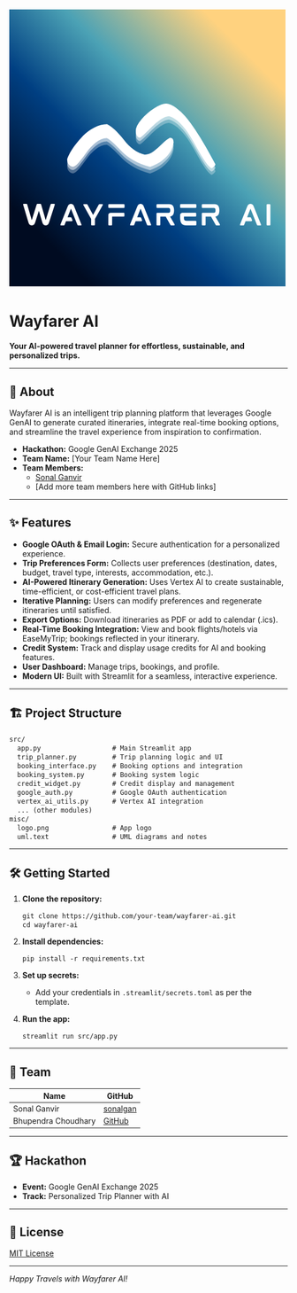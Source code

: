 # ![Wayfarer AI Logo](misc/logo.png)

# Wayfarer AI

**Your AI-powered travel planner for effortless, sustainable, and personalized trips.**

---

## 🚀 About

Wayfarer AI is an intelligent trip planning platform that leverages Google GenAI to generate curated itineraries, integrate real-time booking options, and streamline the travel experience from inspiration to confirmation.

- **Hackathon:** Google GenAI Exchange 2025  
- **Team Name:** [Your Team Name Here]
- **Team Members:**  
  - [Sonal Ganvir](https://github.com/sonalgan)  
  - [Add more team members here with GitHub links]

---

## ✨ Features

- **Google OAuth & Email Login:** Secure authentication for a personalized experience.
- **Trip Preferences Form:** Collects user preferences (destination, dates, budget, travel type, interests, accommodation, etc.).
- **AI-Powered Itinerary Generation:** Uses Vertex AI to create sustainable, time-efficient, or cost-efficient travel plans.
- **Iterative Planning:** Users can modify preferences and regenerate itineraries until satisfied.
- **Export Options:** Download itineraries as PDF or add to calendar (.ics).
- **Real-Time Booking Integration:** View and book flights/hotels via EaseMyTrip; bookings reflected in your itinerary.
- **Credit System:** Track and display usage credits for AI and booking features.
- **User Dashboard:** Manage trips, bookings, and profile.
- **Modern UI:** Built with Streamlit for a seamless, interactive experience.

---

## 🏗️ Project Structure

```
src/
  app.py                  # Main Streamlit app
  trip_planner.py         # Trip planning logic and UI
  booking_interface.py    # Booking options and integration
  booking_system.py       # Booking system logic
  credit_widget.py        # Credit display and management
  google_auth.py          # Google OAuth authentication
  vertex_ai_utils.py      # Vertex AI integration
  ... (other modules)
misc/
  logo.png                # App logo
  uml.text                # UML diagrams and notes
```

---

## 🛠️ Getting Started

1. **Clone the repository:**
   ```
   git clone https://github.com/your-team/wayfarer-ai.git
   cd wayfarer-ai
   ```

2. **Install dependencies:**
   ```
   pip install -r requirements.txt
   ```

3. **Set up secrets:**
   - Add your credentials in `.streamlit/secrets.toml` as per the template.

4. **Run the app:**
   ```
   streamlit run src/app.py
   ```


---

## 🤝 Team

| Name           | GitHub                                      |
|----------------|---------------------------------------------|
| Sonal Ganvir   | [sonalgan](https://github.com/sonalgan)     |
| Bhupendra Choudhary     | [GitHub](https://github.com/username)       |

---

## 🏆 Hackathon

- **Event:** Google GenAI Exchange 2025
- **Track:** Personalized Trip Planner with AI

---

## 📄 License

[MIT License]()

---

*Happy Travels with Wayfarer AI!*